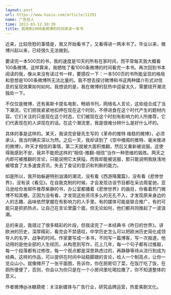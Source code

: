 ```yaml
---
layout: post
url: https://www.huxiu.com/article/11291
name: 广告狂人
time: 2013-03-12 10:39
title: 我用刷1000条微博的时间来读一本书
---
```

近来，比较欣慰的事情是，我又开始看书了，又看得进一两本书了。毕业以来，微博兴起以来，已经很久无法做到。

要读完一本500页的书，我的速度是10天的所有在家时间，而平常每天我大概看100条微博。这样算来，我牺牲了看1000条微博的时间看完一本书。再次回到书本阅读的我，像从来没有读过书一样，要感叹一下：一本500页的书所能呈现的格局和思想是1000条微博所无法比量的。我不想去探讨微博和书这两种媒介形式对信息的呈现效果如何如何。我想说的是，我在微博的狂热中逗留太久，需要绕开潮流独处一下。

不仅仅是微博，还有奥斯卡提名电影，畅销书刊，网络名人言论，这些组合成了当下潮流，它们把我紧紧地扣押在现在这个时刻，不停进食在这个时代产生的题材内容。它们关注的只是现在这个时态，它们被现在这个时刻有影响力的人所推荐，它们代表现在的人讲现在的话。在这个潮流里，我是很难分辨什么是好什么坏的。

具体的事是这样的。某天，我读完安替先生写的《革命的推特 维稳的微博》，必须承认，我当时确实深以为然。之后一天，我却读到了《空中楼阁的推特、毫米推进的微博》，昨天才相信的事情，第二天就被大面积推翻，然后又重新被说服。这使得我感到不安，我并不能把这样的“相信-推翻-相信”当作一种思维的锻炼。两天之内即可被推翻的言论，只能说明它太狭隘，而我却能被说服，那只能说明我肤浅地被喂食了太多速食资讯，失去了查证的意识和判断的能力。

如是所以，我开始躲避特别汹涌的潮流，没有看《西游降魔篇》，没有看《悲惨世界》，没有读《看见》。在自我克制的时候，才会发现访谈节目都在采访周星驰，亚马逊给你发邮件推荐柴静的书，办公室都播着《悲惨世界》的曲目，你看着热门微博不知其梗。正因为没有看，才发现这些资讯多么的无孔不入，才发现原来身边的人的志趣、品味依然掌握在有影响力的人手里。有的媒体可能是联合推广，有的可能只是抓抓热点，让自己在言论里露个面，但无论如何，他们都共同推起了一波浪潮。

总的来说，我错过了很多精彩的片段，但我读完了一本经典书《昨日的世界》。讲欧洲的历史，深厚精彩，看完会不禁感叹，中学历史怎么可以把欧洲历史简化成领导人的名字、战争的时间。作家要写成一本书，不同写一篇博客，写一次报道，他动用的是他全部的人生经历，从构思到写作，花上几年，每一个句子都有过推敲，每一个段落都有过修改，每一个观点都是深思熟虑过的，再静静等待从流行到成为经典。这样的作品，可以提供在时间中站稳脚跟的言论，给人一个制高点，让你一览众山小。就像摊开了一张平面图，告诉你，你在厨房切了菜，在饭厅吃了饭，在厕所便便了，否则，你会以为你只是在一个小房间里吃喝拉撒了，你不知道整体的意义。

作者微博@冰糖葫佬：关注新媒体与广告行业，研究品牌运营，热爱美剧文化。

